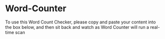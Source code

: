 # Word-Counter
To use this Word Count Checker, please copy and paste your content into the box below, and then sit back and watch as Word Counter will run a real-time scan
